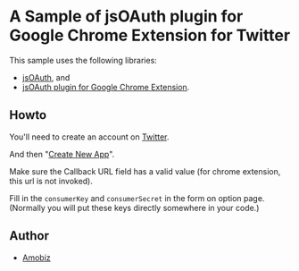 # A Sample of jsOAuth plugin for Google Chrome Extension for Twitter

This sample uses the following libraries:
* [jsOAuth](https://bytespider.github.com/jsOAuth/), and
* [jsOAuth plugin for Google Chrome Extension](https://github.com/amobiz/jsOAuthChromeEx/).

## Howto

You'll need to create an account on [Twitter](https://twitter.com/).

And then "[Create New App](https://apps.twitter.com/)".

Make sure the Callback URL field has a valid value (for chrome extension, this url is not invoked).

Fill in the `consumerKey` and `consumerSecret` in the form on option page.
(Normally you will put these keys directly somewhere in your code.)

## Author

  * [Amobiz](https://github.com/amobiz)
